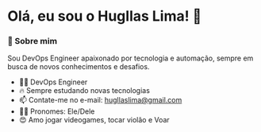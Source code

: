 # Olá, eu sou o Hugllas Lima! 👋

### 🚀 Sobre mim 
Sou DevOps Engineer apaixonado por tecnologia e automação, sempre em busca de novos conhecimentos e desafios.


- 👨‍🎓 DevOps Engineer 
- 🔥 Sempre estudando novas tecnologias
- 📫 Contate-me no e-mail: hugllaslima@gmail.com
- 🧔‍♂️ Pronomes: Ele/Dele
- 😍 Amo jogar videogames, tocar violão e Voar
